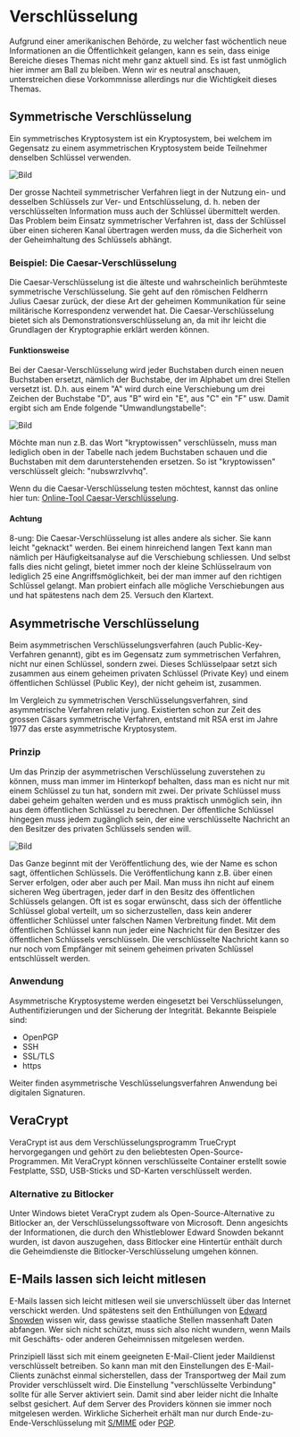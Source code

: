 # Verschlüsselung

Aufgrund einer amerikanischen Behörde, zu welcher fast wöchentlich neue Informationen an die Öffentlichkeit gelangen, kann es sein, dass einige Bereiche dieses Themas nicht mehr ganz aktuell sind. Es ist fast unmöglich hier immer am Ball zu bleiben. Wenn wir es neutral anschauen, unterstreichen diese Vorkommnisse allerdings nur die Wichtigkeit dieses Themas.

## Symmetrische Verschlüsselung

Ein symmetrisches Kryptosystem ist ein Kryptosystem, bei welchem im Gegensatz zu einem asymmetrischen Kryptosystem beide Teilnehmer denselben Schlüssel verwenden.

![Bild](res/symmetric_cryptography.png)

Der grosse Nachteil symmetrischer Verfahren liegt in der Nutzung ein- und desselben Schlüssels zur Ver- und Entschlüsselung, d. h. neben der verschlüsselten Information muss auch der Schlüssel übermittelt werden. Das Problem beim Einsatz symmetrischer Verfahren ist, dass der Schlüssel über einen sicheren Kanal übertragen werden muss, da die Sicherheit von der Geheimhaltung des Schlüssels abhängt.

### Beispiel: Die Caesar-Verschlüsselung

Die Caesar-Verschlüsselung ist die älteste und wahrscheinlich berühmteste symmetrische Verschlüsselung. Sie geht auf den römischen Feldherrn Julius Caesar zurück, der diese Art der geheimen Kommunikation für seine militärische Korrespondenz verwendet hat. Die Caesar-Verschlüsselung bietet sich als Demonstrationsverschlüsselung an, da mit ihr leicht die Grundlagen der Kryptographie erklärt werden können.

#### Funktionsweise

Bei der Caesar-Verschlüsselung wird jeder Buchstaben durch einen neuen Buchstaben ersetzt, nämlich der Buchstabe, der im Alphabet um drei Stellen versetzt ist. D.h. aus einem "A" wird durch eine Verschiebung um drei Zeichen der Buchstabe "D", aus "B" wird ein "E", aus "C" ein "F" usw. Damit ergibt sich am Ende folgende "Umwandlungstabelle": 

![Bild](res/caesar-schluessel.jpg)

Möchte man nun z.B. das Wort "kryptowissen" verschlüsseln, muss man lediglich oben in der Tabelle nach jedem Buchstaben schauen und die Buchstaben mit dem darunterstehenden ersetzen. So ist "kryptowissen" verschlüsselt gleich: "nubswrzlvvhq".

Wenn du die Caesar-Verschlüsselung testen möchtest, kannst das online hier tun: [Online-Tool Caesar-Verschlüsselung](https://www.kryptowissen.de/caesar-chiffre-praxis.php).

#### Achtung

8-ung: Die Caesar-Verschlüsselung ist alles andere als sicher. Sie kann leicht "geknackt" werden. Bei einem hinreichend langen Text kann man nämlich per Häufigkeitsanalyse auf die Verschiebung schliessen. Und selbst falls dies nicht gelingt, bietet immer noch der kleine Schlüsselraum von lediglich 25 eine Angriffsmöglichkeit, bei der man immer auf den richtigen Schlüssel gelangt. Man probiert einfach alle mögliche Verschiebungen aus und hat spätestens nach dem 25. Versuch den Klartext.

## Asymmetrische Verschlüsselung

Beim asymmetrischen Verschlüsselungsverfahren (auch Public-Key-Verfahren genannt), gibt es im Gegensatz zum symmetrischen Verfahren, nicht nur einen Schlüssel, sondern zwei. Dieses Schlüsselpaar setzt sich zusammen aus einem geheimen privaten Schlüssel (Private Key) und einem öffentlichen Schlüssel (Public Key), der nicht geheim ist, zusammen.

Im Vergleich zu symmetrischen Verschlüsselungsverfahren, sind asymmetrische Verfahren relativ jung. Existierten schon zur Zeit des grossen Cäsars symmetrische Verfahren, entstand mit RSA erst im Jahre 1977 das erste asymmetrische Kryptosystem. 

### Prinzip

Um das Prinzip der asymmetrischen Verschlüsselung zuverstehen zu können, muss man immer im Hinterkopf behalten, dass man es nicht nur mit einem Schlüssel zu tun hat, sondern mit zwei. Der private Schlüssel muss dabei geheim gehalten werden und es muss praktisch unmöglich sein, ihn aus dem öffentlichen Schlüssel zu berechnen. Der öffentliche Schlüssel hingegen muss jedem zugänglich sein, der eine verschlüsselte Nachricht an den Besitzer des privaten Schlüssels senden will.

![Bild](res/asymmetric_cryptography.png)

Das Ganze beginnt mit der Veröffentlichung des, wie der Name es schon sagt, öffentlichen Schlüssels. Die Veröffentlichung kann z.B. über einen Server erfolgen, oder aber auch per Mail. Man muss ihn nicht auf einem sicheren Weg übertragen, jeder darf in den Besitz des öffentlichen Schlüssels gelangen. Oft ist es sogar erwünscht, dass sich der öffentliche Schlüssel global verteilt, um so sicherzustellen, dass kein anderer öffentlicher Schlüssel unter falschen Namen Verbreitung findet. Mit dem öffentlichen Schlüssel kann nun jeder eine Nachricht für den Besitzer des öffentlichen Schlüssels verschlüsseln. Die verschlüsselte Nachricht kann so nur noch vom Empfänger mit seinem geheimen privaten Schlüssel entschlüsselt werden.

### Anwendung

Asymmetrische Kryptosysteme werden eingesetzt bei Verschlüsselungen, Authentifizierungen und der Sicherung der Integrität. Bekannte Beispiele sind:

- OpenPGP
- SSH
- SSL/TLS
- https

Weiter finden asymmetrische Veschlüsselungsverfahren Anwendung bei digitalen Signaturen.

## VeraCrypt

VeraCrypt ist aus dem Verschlüsselungsprogramm TrueCrypt hervorgegangen und gehört zu den beliebtesten Open-Source-Programmen. Mit VeraCrypt können verschlüsselte Container erstellt sowie Festplatte, SSD, USB-Sticks und SD-Karten verschlüsselt werden.

### Alternative zu Bitlocker

Unter Windows bietet VeraCrypt zudem als Open-Source-Alternative zu Bitlocker an, der Verschlüsselungssoftware von Microsoft. Denn angesichts der Informationen, die durch den Whistleblower Edward Snowden bekannt wurden, ist davon auszugehen, dass Bitlocker eine Hintertür enthält durch die Geheimdienste die Bitlocker-Verschlüsselung umgehen können.

## E-Mails lassen sich leicht mitlesen

E-Mails lassen sich leicht mitlesen weil sie unverschlüsselt über das Internet verschickt werden. Und spätestens seit den Enthüllungen von [Edward Snowden](https://de.wikipedia.org/wiki/Edward_Snowden) wissen wir, dass gewisse staatliche Stellen massenhaft Daten abfangen. Wer sich nicht schützt, muss sich also nicht wundern, wenn Mails mit Geschäfts- oder anderen Geheimnissen mitgelesen werden.

Prinzipiell lässt sich mit einem geeigneten E-Mail-Client jeder Maildienst verschlüsselt betreiben. So kann man mit den Einstellungen des E-Mail-Clients zunächst einmal sicherstellen, dass der Transportweg der Mail zum Provider verschlüsselt wird. Die Einstellung "verschlüsselte Verbindung" sollte für alle Server aktiviert sein. Damit sind aber leider nicht die Inhalte selbst gesichert. Auf dem Server des Providers können sie immer noch mitgelesen werden. Wirkliche Sicherheit erhält man nur durch Ende-zu-Ende-Verschlüsselung mit [S/MIME](https://de.wikipedia.org/wiki/S/MIME) oder [PGP](https://de.wikipedia.org/wiki/Pretty_Good_Privacy).
